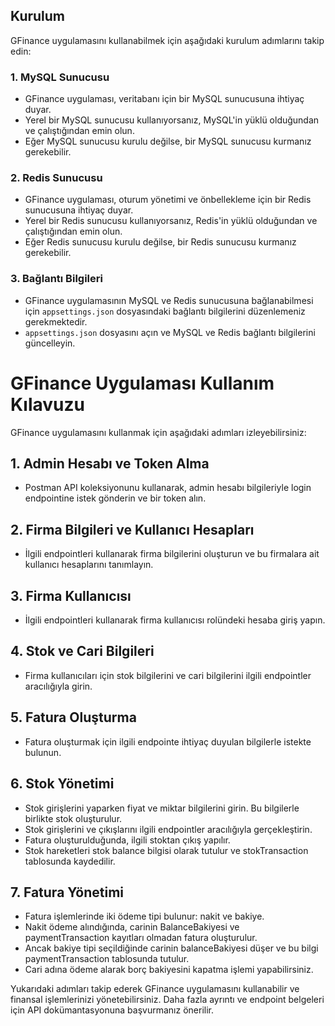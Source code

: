 ﻿
## Kurulum

GFinance uygulamasını kullanabilmek için aşağıdaki kurulum adımlarını takip edin:

### 1. MySQL Sunucusu
- GFinance uygulaması, veritabanı için bir MySQL sunucusuna ihtiyaç duyar.
- Yerel bir MySQL sunucusu kullanıyorsanız, MySQL'in yüklü olduğundan ve çalıştığından emin olun.
- Eğer MySQL sunucusu kurulu değilse, bir MySQL sunucusu kurmanız gerekebilir.

### 2. Redis Sunucusu
- GFinance uygulaması, oturum yönetimi ve önbellekleme için bir Redis sunucusuna ihtiyaç duyar.
- Yerel bir Redis sunucusu kullanıyorsanız, Redis'in yüklü olduğundan ve çalıştığından emin olun.
- Eğer Redis sunucusu kurulu değilse, bir Redis sunucusu kurmanız gerekebilir.

### 3. Bağlantı Bilgileri
- GFinance uygulamasının MySQL ve Redis sunucusuna bağlanabilmesi için `appsettings.json` dosyasındaki bağlantı bilgilerini düzenlemeniz gerekmektedir.
- `appsettings.json` dosyasını açın ve MySQL ve Redis bağlantı bilgilerini güncelleyin.



# GFinance Uygulaması Kullanım Kılavuzu

GFinance uygulamasını kullanmak için aşağıdaki adımları izleyebilirsiniz:

## 1. Admin Hesabı ve Token Alma
- Postman API koleksiyonunu kullanarak, admin hesabı bilgileriyle login endpointine istek gönderin ve bir token alın.

## 2. Firma Bilgileri ve Kullanıcı Hesapları
- İlgili endpointleri kullanarak firma bilgilerini oluşturun ve bu firmalara ait kullanıcı hesaplarını tanımlayın.

## 3. Firma Kullanıcısı
- İlgili endpointleri kullanarak firma kullanıcısı rolündeki hesaba giriş yapın.

## 4. Stok ve Cari Bilgileri
- Firma kullanıcıları için stok bilgilerini ve cari bilgilerini ilgili endpointler aracılığıyla girin.

## 5. Fatura Oluşturma
- Fatura oluşturmak için ilgili endpointe ihtiyaç duyulan bilgilerle istekte bulunun.

## 6. Stok Yönetimi
- Stok girişlerini yaparken fiyat ve miktar bilgilerini girin. Bu bilgilerle birlikte stok oluşturulur.
- Stok girişlerini ve çıkışlarını ilgili endpointler aracılığıyla gerçekleştirin.
- Fatura oluşturulduğunda, ilgili stoktan çıkış yapılır.
- Stok hareketleri stok balance bilgisi olarak tutulur ve stokTransaction tablosunda kaydedilir.

## 7. Fatura Yönetimi
- Fatura işlemlerinde iki ödeme tipi bulunur: nakit ve bakiye.
- Nakit ödeme alındığında, carinin BalanceBakiyesi ve paymentTransaction kayıtları olmadan fatura oluşturulur.
- Ancak bakiye tipi seçildiğinde carinin balanceBakiyesi düşer ve bu bilgi paymentTransaction tablosunda tutulur.
- Cari adına ödeme alarak borç bakiyesini kapatma işlemi yapabilirsiniz.

Yukarıdaki adımları takip ederek GFinance uygulamasını kullanabilir ve finansal işlemlerinizi yönetebilirsiniz. Daha fazla ayrıntı ve endpoint belgeleri için API dokümantasyonuna başvurmanız önerilir.
